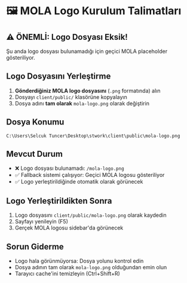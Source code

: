 # 🖼️ MOLA Logo Kurulum Talimatları

## ⚠️ ÖNEMLİ: Logo Dosyası Eksik!

Şu anda logo dosyası bulunamadığı için geçici MOLA placeholder gösteriliyor.

## Logo Dosyasını Yerleştirme

1. **Gönderdiğiniz MOLA logo dosyasını** (`.png` formatında) alın
2. Dosyayı `client/public/` klasörüne kopyalayın  
3. Dosya adını **tam olarak** `mola-logo.png` olarak değiştirin

## Dosya Konumu
```
C:\Users\Selcuk Tuncer\Desktop\stwork\client\public\mola-logo.png
```

## Mevcut Durum
- ❌ Logo dosyası bulunamadı: `/mola-logo.png`
- ✅ Fallback sistemi çalışıyor: Geçici MOLA logosu gösteriliyor
- ✅ Logo yerleştirildiğinde otomatik olarak görünecek

## Logo Yerleştirildikten Sonra
1. Logo dosyasını `client/public/mola-logo.png` olarak kaydedin
2. Sayfayı yenileyin (F5)
3. Gerçek MOLA logosu sidebar'da görünecek

## Sorun Giderme
- Logo hala görünmüyorsa: Dosya yolunu kontrol edin
- Dosya adının tam olarak `mola-logo.png` olduğundan emin olun
- Tarayıcı cache'ini temizleyin (Ctrl+Shift+R)
